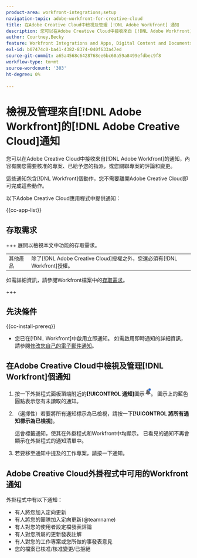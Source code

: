 ```yaml
---
product-area: workfront-integrations;setup
navigation-topic: adobe-workfront-for-creative-cloud
title: 在Adobe Creative Cloud中檢視及管理 [!DNL Adobe Workfront] 通知
description: 您可以在Adobe Creative Cloud中接收來自 [!DNL Adobe Workfront] 的通知，內容有關您需要核准的專案、已給予您的指派，或您關聯專案的評論和變更。
author: Courtney,Becky
feature: Workfront Integrations and Apps, Digital Content and Documents
exl-id: b07474c0-ba41-4382-8374-040f633a47ed
source-git-commit: a65a4568c6428768ee6bc60a59a8499efdbec9f8
workflow-type: tm+mt
source-wordcount: '303'
ht-degree: 0%

---
```


# 檢視及管理來自[!DNL Adobe Workfront]的[!DNL Adobe Creative Cloud]通知

您可以在Adobe Creative Cloud中接收來自[!DNL Adobe Workfront]的通知，內容有關您需要核准的專案、已給予您的指派，或您關聯專案的評論和變更。

這些通知包含[!DNL Workfront]個動作，您不需要離開Adobe Creative Cloud即可完成這些動作。

以下Adobe Creative Cloud應用程式中提供通知：

{{cc-app-list}}

## 存取需求

+++ 展開以檢視本文中功能的存取需求。

<table style="table-layout:auto"> 
 <col> 
 </col> 
 <col> 
 </col> 
 <tbody> 
  <tr> 
   <!--<td role="rowheader">[!DNL Adobe Workfront] plan*</td> 
   <td> Any</td> 
  </tr> 
  <tr data-mc-conditions=""> 
   <td role="rowheader">[!DNL Adobe Workfront] license</td> 
   <td> 
   <p>Standard</p>
   <p>Work or higher</p> </td> 
  </tr> -->
  <tr> 
   <td role="rowheader">其他產品</td> 
   <td>除了[!DNL Adobe Creative Cloud]授權之外，您還必須有[!DNL Workfront]授權。</td> 
  </tr> 
 </tbody> 
</table>

如需詳細資訊，請參閱Workfront檔案中的[存取需求](/help/quicksilver/administration-and-setup/add-users/access-levels-and-object-permissions/access-level-requirements-in-documentation.md)。

+++

## 先決條件

{{cc-install-prereq}}

* 您已在[!DNL Workfront]中啟用立即通知。 如需啟用即時通知的詳細資訊，請參閱[修改您自己的電子郵件通知](/help/quicksilver/workfront-basics/using-notifications/activate-or-deactivate-your-own-event-notifications.md)。

## 在Adobe Creative Cloud中檢視及管理[!DNL Workfront]個通知

1. 按一下外掛程式面板頂端附近的&#x200B;**[!UICONTROL 通知]**&#x200B;圖示![通知圖示](assets/cc-plugin-notifications-icon.png)。 圖示上的藍色圓點表示您有未讀取的通知。
1. （選擇性）若要將所有通知標示為已檢視，請按一下&#x200B;**[!UICONTROL 將所有通知標示為已檢視]**。

   這會標籤通知，使其在外掛程式和Workfront中均顯示。 已看見的通知不再會顯示在外掛程式的通知清單中。

1. 若要移至通知中提及的工作專案，請按一下通知。

## Adobe Creative Cloud外掛程式中可用的Workfront通知

外掛程式中有以下通知：


* 有人將您加入定向更新
* 有人將您的團隊加入定向更新(@teamname)
* 有人對您的使用者設定檔發表評論
* 有人對您所屬的更新發表註解
* 有人對您的工作專案或您所做的事發表意見
* 您的檔案已核准/核准變更/已拒絕
